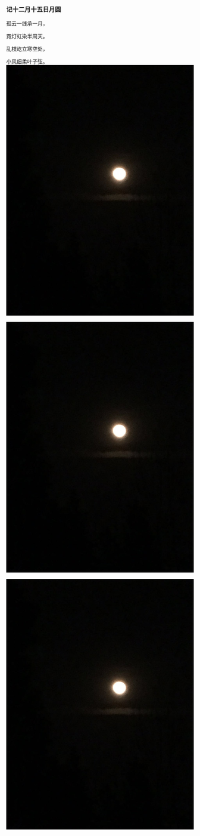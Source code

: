 ### 记十二月十五日月圆

孤云一线承一月，

霓灯虹染半周天。

乱枝屹立寒空处，

小风细柔叶子弦。![](/assets/二零一六十二月十五日圆月.jpg)

![](/assets/二零一六十二月十五日圆月.jpg)

![](/assets/二零一六十二月十五日圆月.jpg)

